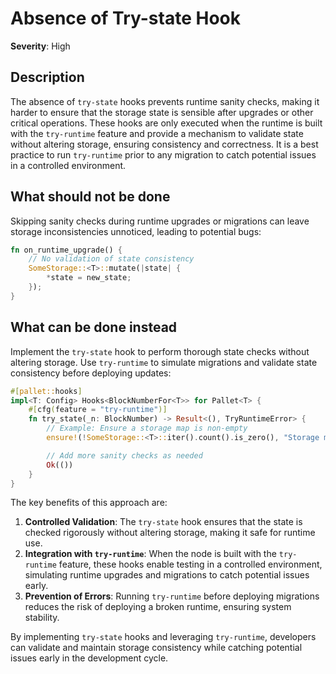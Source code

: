 # Absence of Try-state Hook

**Severity**: High

## Description

The absence of `try-state` hooks prevents runtime sanity checks, making it harder to ensure that the storage state is
sensible after upgrades or other critical operations. These hooks are only executed when the runtime is built with the
`try-runtime` feature and provide a mechanism to validate state without altering storage, ensuring consistency and
correctness. It is a best practice to run `try-runtime` prior to any migration to catch potential issues in a controlled
environment.

## What should not be done

Skipping sanity checks during runtime upgrades or migrations can leave storage inconsistencies unnoticed, leading to
potential bugs:

```rust
fn on_runtime_upgrade() {
    // No validation of state consistency
    SomeStorage::<T>::mutate(|state| {
        *state = new_state;
    });
}
```

## What can be done instead

Implement the `try-state` hook to perform thorough state checks without altering storage. Use `try-runtime` to simulate
migrations and validate state consistency before deploying updates:

```rust
#[pallet::hooks]
impl<T: Config> Hooks<BlockNumberFor<T>> for Pallet<T> {
    #[cfg(feature = "try-runtime")]
    fn try_state(_n: BlockNumber) -> Result<(), TryRuntimeError> {
        // Example: Ensure a storage map is non-empty
        ensure!(!SomeStorage::<T>::iter().count().is_zero(), "Storage map is empty");

        // Add more sanity checks as needed
        Ok(())
    }
}
```

The key benefits of this approach are:

1. **Controlled Validation**: The `try-state` hook ensures that the state is checked rigorously without altering
   storage, making it safe for runtime use.
2. **Integration with `try-runtime`**: When the node is built with the `try-runtime` feature, these hooks enable testing
   in a controlled environment, simulating runtime upgrades and migrations to catch potential issues early.
3. **Prevention of Errors**: Running `try-runtime` before deploying migrations reduces the risk of deploying a broken
   runtime, ensuring system stability.

By implementing `try-state` hooks and leveraging `try-runtime`, developers can validate and maintain storage consistency
while catching potential issues early in the development cycle.
